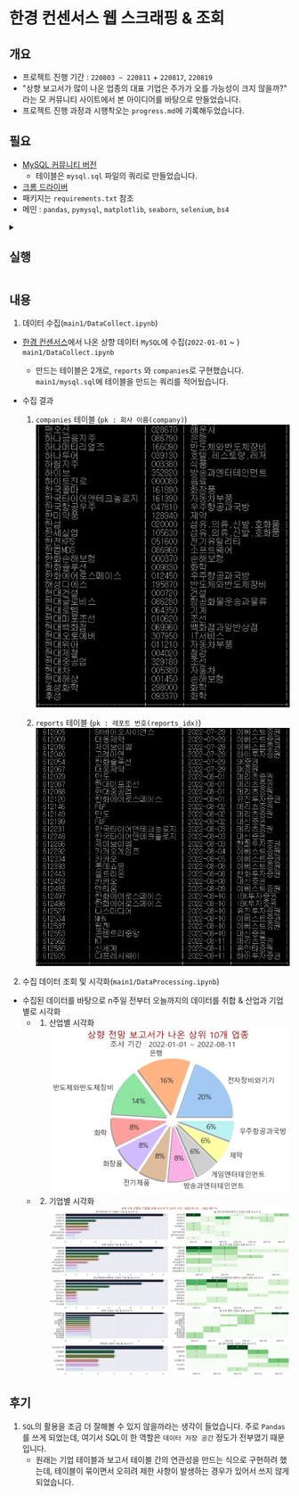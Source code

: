 # 한경 컨센서스 웹 스크래핑 & 조회

## 개요
- 프로젝트 진행 기간 : `220803 ~ 220811` + `220817`, `220819`
- "상향 보고서가 많이 나온 업종의 대표 기업은 주가가 오를 가능성이 크지 않을까?" 라는 모 커뮤니티 사이트에서 본 아이디어를 바탕으로 만들었습니다.  
- 프로젝트 진행 과정과 시행착오는 `progress.md`에 기록해두었습니다.

## 필요
- [MySQL 커뮤니티 버전](https://dev.mysql.com/downloads/mysql/)
    - 테이블은 `mysql.sql` 파일의 쿼리로 만들었습니다.
- [크롬 드라이버](https://chromedriver.chromium.org/downloads)
- 패키지는 `requirements.txt` 참조
- 메인 : `pandas`, `pymysql`, `matplotlib`, `seaborn`, `selenium`, `bs4`

<details>
<summary><h2>실행</h2></summary>  

1. `MySQL` 설치 시 입력한 유저 이름과 비밀번호를 `mysql_info.py`에 입력 </br>
2. `main1/DataCollect.py` 실행 </br>
    - `MySQL`에 데이터가 없다면 `2022-01-01`부터 오늘까지의 데이터를 수집 </br>
    - 데이터가 있다면 `reports` 테이블의 가장 최근 보고서 다음 날부터 데이터 수집</br>
3. `main1/DataProcessing.py` 실행</br>
    - 기본 `2022-01-01`부터 상향 보고서가 많이 나온 산업 별로 조회</br>
    - 상위 n개 산업에 대해 어떤 기업들의 상향 보고서가 몇 개이며, 어떤 달에 나왔는지를 조회</br>

</details>

## 내용
1. 데이터 수집(`main1/DataCollect.ipynb`)
- [한경 컨센서스](http://hkconsensus.hankyung.com/apps.analysis/analysis.list?&skinType=stock_good)에서 나온 상향 데이터 `MySQL`에 수집(`2022-01-01` ~ ) `main1/DataCollect.ipynb`
    - 만드는 테이블은 2개로, `reports` 와 `companies`로 구현했습니다. `main1/mysql.sql`에 테이블을 만드는 쿼리를 적어뒀습니다.

- 수집 결과
    1. `companies` 테이블  (`pk : 회사 이름(company)`)  
    ![](images/companies_sql.PNG)  

    2. `reports` 테이블  (`pk : 레포트 번호(reports_idx)`)  
    ![](images/reports.PNG)  

2. 수집 데이터 조회 및 시각화(`main1/DataProcessing.ipynb`)
- 수집된 데이터를 바탕으로 n주일 전부터 오늘까지의 데이터를 취합 & 산업과 기업별로 시각화 
    - 1. 산업별 시각화  
        ![](images/categories.png)
    - 2. 기업별 시각화  
        ![](images/companies.png)
        
## 후기
1. `SQL`의 활용을 조금 더 잘해볼 수 있지 않을까라는 생각이 들었습니다. 주로 `Pandas`를 쓰게 되었는데, 여기서 SQL이 한 역할은 `데이터 저장 공간` 정도가 전부였기 때문입니다. 
    - 원래는 기업 테이블과 보고서 테이블 간의 연관성을 만드는 식으로 구현하려 했는데, 테이블이 묶이면서 오히려 제한 사항이 발생하는 경우가 있어서 쓰지 않게 되었습니다.  
